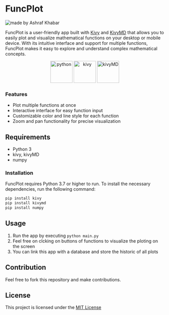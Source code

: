 # FuncPlot
 
<img src="https://img.shields.io/badge/Made%20by-Ashraf%20Khabar-blue" alt="made by Ashraf Khabar">

FuncPlot is a user-friendly app built with [Kivy](https://kivy.org/) and [KivyMD](https://kivymd.readthedocs.io/) that allows you to easily plot and visualize mathematical functions on your desktop or mobile device. With its intuitive interface and support for multiple functions, FuncPlot makes it easy to explore and understand complex mathematical concepts.

<p align="center">
  <a href="[https://nodejs.org/en/](https://www.python.org/)"> <img src="https://upload.wikimedia.org/wikipedia/commons/thumb/f/f8/Python_logo_and_wordmark.svg/1280px-Python_logo_and_wordmark.svg.png" alt="python" height="70"></a>
  <a href="[https://expressjs.com](https://kivy.org/doc/stable/)"> <img src="https://upload.wikimedia.org/wikipedia/commons/5/58/Kivy_logo.png" alt="kivy" height="70"></a>
  <a href="https://kivymd.readthedocs.io/en/1.1.1/"> <img src="https://avatars.githubusercontent.com/u/12729247?s=200&v=4" alt="kivyMD" height="70"></a>
</p>

### Features
- Plot multiple functions at once
- Interactive interface for easy function input
- Customizable color and line style for each function
- Zoom and pan functionality for precise visualization

## Requirements
- Python 3
- kivy, kivyMD
- numpy

### Installation
FuncPlot requires Python 3.7 or higher to run. To install the necessary dependencies, run the following command:
```bash
pip install kivy
pip install kivymd
pip install numpy
```
## Usage
1. Run the app by executing `python main.py`
3. Feel free on clcking on buttons of functions to visualize the ploting on the screen
4. You can link this app with a database and store the historic of all plots

## Contribution
Feel free to fork this repository and make contributions.

## License
This project is licensed under the [MIT License](https://opensource.org/licenses/MIT)
